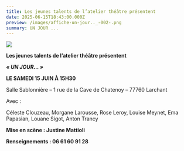 ```yaml
---
title: Les jeunes talents de l’atelier théâtre présentent
date: 2025-06-15T18:43:00.000Z
preview: /images/affiche-un-jour.._-002-.png
summary: UN JOUR ...
---
```

![](/images/affiche-un-jour.._-002-.png)

**Les jeunes talents de l’atelier théâtre présentent**

***« UN JOUR… »***

**LE SAMEDI 15 JUIN À 15H30**

Salle Sablonnière – 1 rue de la Cave de Chatenoy – 77760 Larchant

Avec :

Céleste Clouzeau, Morgane Larousse, Rose Leroy, Louise Meynet, Ema Papasian, Louane Sigot, Anton Trancy

**Mise en scène : Justine Mattioli**

**Renseignements : 06 61 60 91 28**
